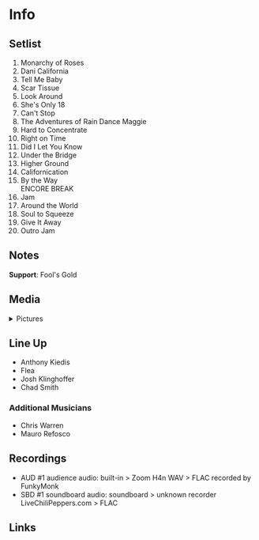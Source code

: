 # Info

## Setlist

1. Monarchy of Roses
2. Dani California
3. Tell Me Baby
4. Scar Tissue
5. Look Around
6. She's Only 18
7. Can't Stop
8. The Adventures of Rain Dance Maggie
9. Hard to Concentrate
10. Right on Time
11. Did I Let You Know
12. Under the Bridge
13. Higher Ground
14. Californication
15. By the Way
<br> ENCORE BREAK
16. Jam
17. Around the World
18. Soul to Squeeze
19. Give It Away
20. Outro Jam

## Notes

**Support**: Fool's Gold

## Media 

<details>
  <summary>Pictures</summary>
  <!--<img alt="Setlist" title="Setlist" src="_.jpg" height="200" />
  <img alt="Flyer" title="Flyer" src="_.jpg" height="200" />-->
</details>

## Line Up

* Anthony Kiedis
* Flea
* Josh Klinghoffer
* Chad Smith

### Additional Musicians

* Chris Warren  
* Mauro Refosco

## Recordings

* AUD #1 audience audio: built-in > Zoom H4n WAV > FLAC recorded by FunkyMonk  
* SBD #1 soundboard audio: soundboard > unknown recorder LiveChiliPeppers.com > FLAC

## Links
